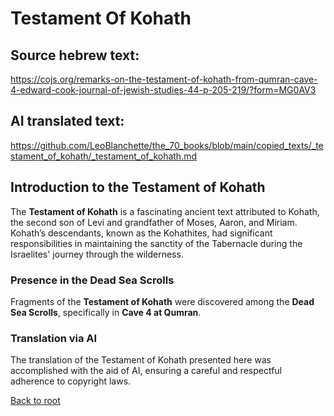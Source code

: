 #  Testament Of Kohath

## Source hebrew text:
https://cojs.org/remarks-on-the-testament-of-kohath-from-qumran-cave-4-edward-cook-journal-of-jewish-studies-44-p-205-219/?form=MG0AV3

## AI translated text:
https://github.com/LeoBlanchette/the_70_books/blob/main/copied_texts/_testament_of_kohath/_testament_of_kohath.md

## Introduction to the Testament of Kohath

The **Testament of Kohath** is a fascinating ancient text attributed to Kohath, the second son of Levi and grandfather of Moses, Aaron, and Miriam. Kohath’s descendants, known as the Kohathites, had significant responsibilities in maintaining the sanctity of the Tabernacle during the Israelites' journey through the wilderness.

### Presence in the Dead Sea Scrolls

Fragments of the **Testament of Kohath** were discovered among the **Dead Sea Scrolls**, specifically in **Cave 4 at Qumran**. 

### Translation via AI

The translation of the Testament of Kohath presented here was accomplished with the aid of AI, ensuring a careful and respectful adherence to copyright laws. 

[Back to root](https://github.com/LeoBlanchette/the_70_books/tree/main/copied_texts)
